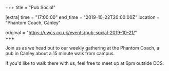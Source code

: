 +++
title = "Pub Social"

[extra]
time = "17:00:00"
end_time = "2019-10-22T20:00:00Z"
location = "Phantom Coach, Canley"

original = "https://uwcs.co.uk/events/pub-social-2019-10-21/"    
+++

Join us as we head out to our weekly gathering at the Phantom Coach, a pub in Canley about a 15 minute walk from campus.

If you'd like to walk there with us, feel free to meet up at 6pm outside DCS.

